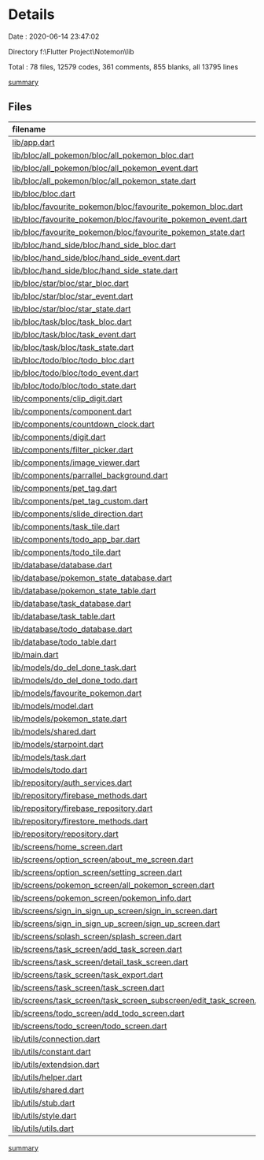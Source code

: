 # Details

Date : 2020-06-14 23:47:02

Directory f:\Flutter Project\Notemon\lib

Total : 78 files,  12579 codes, 361 comments, 855 blanks, all 13795 lines

[summary](results.md)

## Files
| filename | language | code | comment | blank | total |
| :--- | :--- | ---: | ---: | ---: | ---: |
| [lib/app.dart](/lib/app.dart) | Dart | 98 | 0 | 8 | 106 |
| [lib/bloc/all_pokemon/bloc/all_pokemon_bloc.dart](/lib/bloc/all_pokemon/bloc/all_pokemon_bloc.dart) | Dart | 34 | 0 | 8 | 42 |
| [lib/bloc/all_pokemon/bloc/all_pokemon_event.dart](/lib/bloc/all_pokemon/bloc/all_pokemon_event.dart) | Dart | 8 | 0 | 4 | 12 |
| [lib/bloc/all_pokemon/bloc/all_pokemon_state.dart](/lib/bloc/all_pokemon/bloc/all_pokemon_state.dart) | Dart | 9 | 0 | 6 | 15 |
| [lib/bloc/bloc.dart](/lib/bloc/bloc.dart) | Dart | 6 | 0 | 1 | 7 |
| [lib/bloc/favourite_pokemon/bloc/favourite_pokemon_bloc.dart](/lib/bloc/favourite_pokemon/bloc/favourite_pokemon_bloc.dart) | Dart | 32 | 0 | 7 | 39 |
| [lib/bloc/favourite_pokemon/bloc/favourite_pokemon_event.dart](/lib/bloc/favourite_pokemon/bloc/favourite_pokemon_event.dart) | Dart | 8 | 0 | 5 | 13 |
| [lib/bloc/favourite_pokemon/bloc/favourite_pokemon_state.dart](/lib/bloc/favourite_pokemon/bloc/favourite_pokemon_state.dart) | Dart | 8 | 0 | 5 | 13 |
| [lib/bloc/hand_side/bloc/hand_side_bloc.dart](/lib/bloc/hand_side/bloc/hand_side_bloc.dart) | Dart | 29 | 0 | 9 | 38 |
| [lib/bloc/hand_side/bloc/hand_side_event.dart](/lib/bloc/hand_side/bloc/hand_side_event.dart) | Dart | 8 | 0 | 5 | 13 |
| [lib/bloc/hand_side/bloc/hand_side_state.dart](/lib/bloc/hand_side/bloc/hand_side_state.dart) | Dart | 8 | 0 | 5 | 13 |
| [lib/bloc/star/bloc/star_bloc.dart](/lib/bloc/star/bloc/star_bloc.dart) | Dart | 63 | 0 | 9 | 72 |
| [lib/bloc/star/bloc/star_event.dart](/lib/bloc/star/bloc/star_event.dart) | Dart | 16 | 0 | 6 | 22 |
| [lib/bloc/star/bloc/star_state.dart](/lib/bloc/star/bloc/star_state.dart) | Dart | 8 | 0 | 5 | 13 |
| [lib/bloc/task/bloc/task_bloc.dart](/lib/bloc/task/bloc/task_bloc.dart) | Dart | 58 | 0 | 10 | 68 |
| [lib/bloc/task/bloc/task_event.dart](/lib/bloc/task/bloc/task_event.dart) | Dart | 17 | 0 | 8 | 25 |
| [lib/bloc/task/bloc/task_state.dart](/lib/bloc/task/bloc/task_state.dart) | Dart | 8 | 0 | 5 | 13 |
| [lib/bloc/todo/bloc/todo_bloc.dart](/lib/bloc/todo/bloc/todo_bloc.dart) | Dart | 78 | 0 | 11 | 89 |
| [lib/bloc/todo/bloc/todo_event.dart](/lib/bloc/todo/bloc/todo_event.dart) | Dart | 21 | 0 | 10 | 31 |
| [lib/bloc/todo/bloc/todo_state.dart](/lib/bloc/todo/bloc/todo_state.dart) | Dart | 8 | 0 | 6 | 14 |
| [lib/components/clip_digit.dart](/lib/components/clip_digit.dart) | Dart | 40 | 0 | 5 | 45 |
| [lib/components/component.dart](/lib/components/component.dart) | Dart | 11 | 0 | 0 | 11 |
| [lib/components/countdown_clock.dart](/lib/components/countdown_clock.dart) | Dart | 237 | 0 | 16 | 253 |
| [lib/components/digit.dart](/lib/components/digit.dart) | Dart | 141 | 0 | 16 | 157 |
| [lib/components/filter_picker.dart](/lib/components/filter_picker.dart) | Dart | 287 | 0 | 15 | 302 |
| [lib/components/image_viewer.dart](/lib/components/image_viewer.dart) | Dart | 69 | 0 | 6 | 75 |
| [lib/components/parrallel_background.dart](/lib/components/parrallel_background.dart) | Dart | 41 | 0 | 7 | 48 |
| [lib/components/pet_tag.dart](/lib/components/pet_tag.dart) | Dart | 37 | 0 | 2 | 39 |
| [lib/components/pet_tag_custom.dart](/lib/components/pet_tag_custom.dart) | Dart | 40 | 0 | 2 | 42 |
| [lib/components/slide_direction.dart](/lib/components/slide_direction.dart) | Dart | 4 | 0 | 1 | 5 |
| [lib/components/task_tile.dart](/lib/components/task_tile.dart) | Dart | 143 | 0 | 8 | 151 |
| [lib/components/todo_app_bar.dart](/lib/components/todo_app_bar.dart) | Dart | 69 | 0 | 4 | 73 |
| [lib/components/todo_tile.dart](/lib/components/todo_tile.dart) | Dart | 277 | 0 | 7 | 284 |
| [lib/database/database.dart](/lib/database/database.dart) | Dart | 6 | 0 | 0 | 6 |
| [lib/database/pokemon_state_database.dart](/lib/database/pokemon_state_database.dart) | Dart | 37 | 0 | 6 | 43 |
| [lib/database/pokemon_state_table.dart](/lib/database/pokemon_state_table.dart) | Dart | 46 | 0 | 7 | 53 |
| [lib/database/task_database.dart](/lib/database/task_database.dart) | Dart | 28 | 0 | 5 | 33 |
| [lib/database/task_table.dart](/lib/database/task_table.dart) | Dart | 169 | 2 | 17 | 188 |
| [lib/database/todo_database.dart](/lib/database/todo_database.dart) | Dart | 28 | 0 | 6 | 34 |
| [lib/database/todo_table.dart](/lib/database/todo_table.dart) | Dart | 161 | 2 | 14 | 177 |
| [lib/main.dart](/lib/main.dart) | Dart | 15 | 0 | 2 | 17 |
| [lib/models/do_del_done_task.dart](/lib/models/do_del_done_task.dart) | Dart | 21 | 0 | 4 | 25 |
| [lib/models/do_del_done_todo.dart](/lib/models/do_del_done_todo.dart) | Dart | 21 | 0 | 3 | 24 |
| [lib/models/favourite_pokemon.dart](/lib/models/favourite_pokemon.dart) | Dart | 12 | 0 | 4 | 16 |
| [lib/models/model.dart](/lib/models/model.dart) | Dart | 6 | 0 | 1 | 7 |
| [lib/models/pokemon_state.dart](/lib/models/pokemon_state.dart) | Dart | 15 | 0 | 4 | 19 |
| [lib/models/shared.dart](/lib/models/shared.dart) | Dart | 18 | 0 | 3 | 21 |
| [lib/models/starpoint.dart](/lib/models/starpoint.dart) | Dart | 9 | 0 | 3 | 12 |
| [lib/models/task.dart](/lib/models/task.dart) | Dart | 137 | 3 | 10 | 150 |
| [lib/models/todo.dart](/lib/models/todo.dart) | Dart | 113 | 0 | 9 | 122 |
| [lib/repository/auth_services.dart](/lib/repository/auth_services.dart) | Dart | 86 | 20 | 18 | 124 |
| [lib/repository/firebase_methods.dart](/lib/repository/firebase_methods.dart) | Dart | 316 | 9 | 34 | 359 |
| [lib/repository/firebase_repository.dart](/lib/repository/firebase_repository.dart) | Dart | 66 | 7 | 16 | 89 |
| [lib/repository/firestore_methods.dart](/lib/repository/firestore_methods.dart) | Dart | 56 | 0 | 6 | 62 |
| [lib/repository/repository.dart](/lib/repository/repository.dart) | Dart | 3 | 0 | 0 | 3 |
| [lib/screens/home_screen.dart](/lib/screens/home_screen.dart) | Dart | 1,822 | 13 | 112 | 1,947 |
| [lib/screens/option_screen/about_me_screen.dart](/lib/screens/option_screen/about_me_screen.dart) | Dart | 269 | 0 | 7 | 276 |
| [lib/screens/option_screen/setting_screen.dart](/lib/screens/option_screen/setting_screen.dart) | Dart | 180 | 0 | 13 | 193 |
| [lib/screens/pokemon_screen/all_pokemon_screen.dart](/lib/screens/pokemon_screen/all_pokemon_screen.dart) | Dart | 839 | 1 | 35 | 875 |
| [lib/screens/pokemon_screen/pokemon_info.dart](/lib/screens/pokemon_screen/pokemon_info.dart) | Dart | 339 | 0 | 5 | 344 |
| [lib/screens/sign_in_sign_up_screen/sign_in_screen.dart](/lib/screens/sign_in_sign_up_screen/sign_in_screen.dart) | Dart | 348 | 0 | 10 | 358 |
| [lib/screens/sign_in_sign_up_screen/sign_up_screen.dart](/lib/screens/sign_in_sign_up_screen/sign_up_screen.dart) | Dart | 241 | 8 | 7 | 256 |
| [lib/screens/splash_screen/splash_screen.dart](/lib/screens/splash_screen/splash_screen.dart) | Dart | 134 | 0 | 3 | 137 |
| [lib/screens/task_screen/add_task_screen.dart](/lib/screens/task_screen/add_task_screen.dart) | Dart | 582 | 0 | 23 | 605 |
| [lib/screens/task_screen/detail_task_screen.dart](/lib/screens/task_screen/detail_task_screen.dart) | Dart | 39 | 17 | 5 | 61 |
| [lib/screens/task_screen/task_export.dart](/lib/screens/task_screen/task_export.dart) | Dart | 3 | 0 | 0 | 3 |
| [lib/screens/task_screen/task_screen.dart](/lib/screens/task_screen/task_screen.dart) | Dart | 820 | 35 | 32 | 887 |
| [lib/screens/task_screen/task_screen_subscreen/edit_task_screen.dart](/lib/screens/task_screen/task_screen_subscreen/edit_task_screen.dart) | Dart | 0 | 95 | 6 | 101 |
| [lib/screens/todo_screen/add_todo_screen.dart](/lib/screens/todo_screen/add_todo_screen.dart) | Dart | 1,036 | 0 | 53 | 1,089 |
| [lib/screens/todo_screen/todo_screen.dart](/lib/screens/todo_screen/todo_screen.dart) | Dart | 1,164 | 0 | 55 | 1,219 |
| [lib/utils/connection.dart](/lib/utils/connection.dart) | Dart | 54 | 13 | 17 | 84 |
| [lib/utils/constant.dart](/lib/utils/constant.dart) | Dart | 1,157 | 135 | 28 | 1,320 |
| [lib/utils/extendsion.dart](/lib/utils/extendsion.dart) | Dart | 20 | 0 | 5 | 25 |
| [lib/utils/helper.dart](/lib/utils/helper.dart) | Dart | 37 | 0 | 7 | 44 |
| [lib/utils/shared.dart](/lib/utils/shared.dart) | Dart | 150 | 1 | 26 | 177 |
| [lib/utils/stub.dart](/lib/utils/stub.dart) | Dart | 0 | 0 | 2 | 2 |
| [lib/utils/style.dart](/lib/utils/style.dart) | Dart | 49 | 0 | 9 | 58 |
| [lib/utils/utils.dart](/lib/utils/utils.dart) | Dart | 6 | 0 | 1 | 7 |

[summary](results.md)